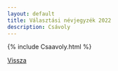 ```yaml
---
layout: default
title: Választási névjegyzék 2022
description: Csávoly
---
```


{% include Csaavoly.html %}

[Vissza](./)